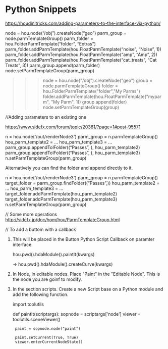 # Python Snippets

https://houdinitricks.com/adding-parameters-to-the-interface-via-python/

node = hou.node(“/obj”).createNode(“geo”)
parm_group = node.parmTemplateGroup()
parm_folder = hou.FolderParmTemplate(“folder”, “Extras”)
parm_folder.addParmTemplate(hou.FloatParmTemplate(“noise”, “Noise”, 1))
parm_folder.addParmTemplate(hou.FloatParmTemplate(“amp”, “Amp”, 2))
parm_folder.addParmTemplate(hou.FloatParmTemplate(“cat_treats”, “Cat Treats”, 3))
parm_group.append(parm_folder)
node.setParmTemplateGroup(parm_group)

>>> node = hou.node("/obj").createNode("geo")
>>> group = node.parmTemplateGroup()
>>> folder = hou.FolderParmTemplate("folder","My Parms")
>>> folder.addParmTemplate(hou.FloatParmTemplate("myparm", "My Parm", 1))
>>> group.append(folder)
>>> node.setParmTemplateGroup(group)
 
 
 
 
//Adding parameters to an existing one

https://www.sidefx.com/forum/topic/20361/?page=1#post-95571
 
 n = hou.node('/out/renderNode3')
parm_group = n.parmTemplateGroup()
hou_parm_template2 = …
hou_parm_template3 = …
parm_group.appendTolFolder((“Passes”, ), hou_parm_template2)
parm_group.appendTolFolder((“Passes”, ), hou_parm_template3)
n.setParmTemplateGroup(parm_group)


Alternatively you can find the folder and append directly to it.

n = hou.node('/out/renderNode3')
parm_group = n.parmTemplateGroup()
target_folder = parm_group.findFolder((“Passes”,))
hou_parm_template2 = …
hou_parm_template3 = …
target_folder.addParmTemplate(hou_parm_template2)
target_folder.addParmTemplate(hou_parm_template3)
n.setParmTemplateGroup(parm_group)


// Some more operations
http://sidefx.jp/doc/hom/hou/ParmTemplateGroup.html

// To add  a buttom with a callback

1. This will be placed in the Button Python Script Callback on paramter interface. 

	hou.pwd().hdaModule().paintIt(kwargs)
	
	-> hou.pwd().hdaModule().createCurve(kwargs)

2. In Node, in editable nodes. Place "Paint" in the "Editable Node". This is the node you are goinf to modify.
		
3. In the section scripts. Create a new Script base on a Python module  and add the following function.

	import toolutils

	def paintIt(scriptargs):
		sopnode = scriptargs['node']
		viewer = toolutils.sceneViewer()
		
		paint = sopnode.node("paint")

		paint.setCurrent(True, True)
		viewer.enterCurrentNodeState()
		
		
		

